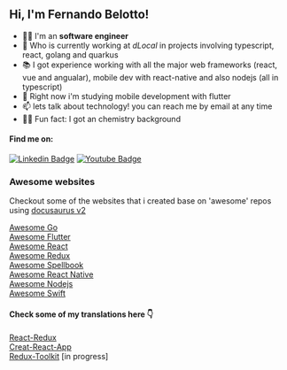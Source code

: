 

## Hi, I'm Fernando Belotto!


- 👨‍💻  I'm an **software engineer**  
- 🚀  Who is currently working at _dLocal_ in projects involving typescript, react, golang and quarkus
- 📚  I got experience working with all the major web frameworks (react, vue and angualar), mobile dev with react-native and also nodejs (all in typescript)
- 📝  Right now i'm studying mobile development with flutter
- 📫  lets talk about technology! you can reach me by email at any time
- 👨‍🔬  Fun fact: I got an chemistry background

#### Find me on:
[![Linkedin Badge](https://img.shields.io/badge/-LinkedIn-blue?style=flat-square&logo=Linkedin&logoColor=white&link=https://www.linkedin.com/in/fernando-gabriel-bosco)](https://www.linkedin.com/in/fernando-gabriel-bosco)
[![Youtube Badge](https://img.shields.io/badge/-Youtube-red?style=flat-square&logo=Youtube&logoColor=white&link=https://www.youtube.com)](https://www.youtube.com/channel/UCeEmRnNnWQitX_DJfCUpygA)


### Awesome websites

Checkout some of the websites that i created base on 'awesome' repos using [docusaurus v2](https://docusaurus.io/)

[Awesome Go](https://go-awesome.vercel.app) <br/>
[Awesome Flutter](https://flutter-awesome.vercel.app) <br/>
[Awesome React](https://react-awesome.vercel.app)  <br/>
[Awesome Redux](https://redux-awesome.vercel.app)  <br/>
[Awesome Spellbook](https://spellbook-awesome.vercel.app)  <br/>
[Awesome React Native](https://react-native-awesome.vercel.app)  <br/>
[Awesome Nodejs](https://nodejs-awesome.vercel.app)  <br/>
[Awesome Swift](https://swift-awesome.vercel.app)  <br/>


#### Check some of my translations here 👇

[React-Redux](https://fernandobelotto.github.io/react-redux) <br/>
[Creat-React-App](https://fernandobelotto.github.io/create-react-app) <br/>
[Redux-Toolkit](https://fernandobelotto.github.io/redux-toolkit) [in progress] <br/>
